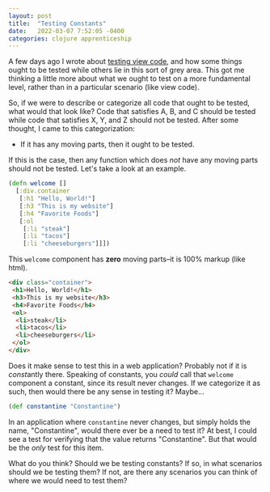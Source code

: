 ```yaml
---
layout: post
title:  "Testing Constants"
date:   2022-03-07 7:52:05 -0400
categories: clojure apprenticeship
---
```


A few days ago I wrote about [testing view code][testing-view-code], and 
how some things ought to be tested while others lie in this sort of grey area.
This got me thinking a little more about what we ought to test on a more 
fundamental level, rather than in a particular scenario (like view code).

So, if we were to describe or categorize all code that ought to be tested,
what would that look like? Code that satisfies A, B, and C should be tested
while code that satisfies X, Y, and Z should not be tested. After some
thought, I came to this categorization:
- If it has any moving parts, then it ought to be tested.

If this is the case, then any function which does *not* have any moving
parts should not be tested. Let's take a look at an example.

````clojure
(defn welcome []
  [:div.container 
   [:h1 "Hello, World!"]
   [:h3 "This is my website"]
   [:h4 "Favorite Foods"]
   [:ol 
    [:li "steak"]
    [:li "tacos"]
    [:li "cheeseburgers"]]])
````

This `welcome` component has **zero** moving parts–it is 100% markup (like html).

````html
<div class="container">
 <h1>Hello, World!</h1>
 <h3>This is my website</h3>
 <h4>Favorite Foods</h4>
 <ol>
  <li>steak</li>
  <li>tacos</li>
  <li>cheeseburgers</li>
 </ol>
</div>
````

Does it make sense to test this in a web application? Probably not if it
is *const*antly there. Speaking of constants, you _could_ call that `welcome`
component a constant, since its result never changes. If we categorize it as
such, then would there be any sense in testing it? Maybe...

````clojure
(def constantine "Constantine")
````

In an application where `constantine` never changes, but simply holds the name,
"Constantine", would there ever be a need to test it? At best, I could see a 
test for verifying that the value returns "Constantine". But that would be 
the _only_ test for this item.

What do you think? Should we be testing constants? If so, in what scenarios should 
we be testing them? If not, are there any scenarios you can think of where we would
need to test them?

[testing-view-code]: https://brandoncorrea.dev/clojure/apprenticeship/2022/03/03/testing-view-code.html